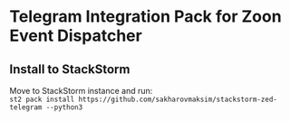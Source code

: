 # Telegram Integration Pack for Zoon Event Dispatcher

## Install to StackStorm
Move to StackStorm instance and run:  
`st2 pack install https://github.com/sakharovmaksim/stackstorm-zed-telegram --python3`




